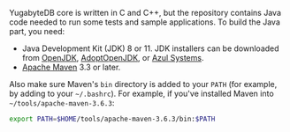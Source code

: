 <!--
+++
private = true
+++
-->

YugabyteDB core is written in C and C++, but the repository contains Java code needed to run some tests and sample applications. To build the Java part, you need:

* Java Development Kit (JDK) 8 or 11. JDK installers can be downloaded from [OpenJDK](http://jdk.java.net/), [AdoptOpenJDK](https://adoptopenjdk.net/), or [Azul Systems](https://www.azul.com/downloads/zulu-community/).
* [Apache Maven](https://maven.apache.org/) 3.3 or later.

Also make sure Maven's `bin` directory is added to your `PATH` (for example, by adding to your `~/.bashrc`). For example, if you've installed Maven into `~/tools/apache-maven-3.6.3`:

```sh
export PATH=$HOME/tools/apache-maven-3.6.3/bin:$PATH
```
